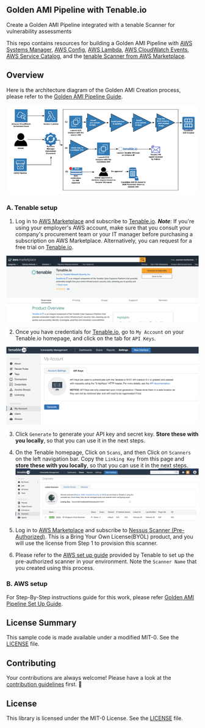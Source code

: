 ## Golden AMI Pipeline with Tenable.io

Create a Golden AMI Pipeline integrated with a tenable Scanner for vulnerability assessments

This repo contains resources for building a Golden AMI Pipeline with [AWS Systems Manager](https://aws.amazon.com/systems-manager/), [AWS Config](https://aws.amazon.com/config/), [AWS Lambda](https://aws.amazon.com/lambda/), [AWS CloudWatch Events](https://docs.aws.amazon.com/AmazonCloudWatch/latest/events/WhatIsCloudWatchEvents.html), [AWS Service Catalog](https://aws.amazon.com/servicecatalog/), and the [tenable Scanner from AWS Marketplace](https://aws.amazon.com/marketplace/pp/B01BLHP02I?qid=1548203238792&sr=0-3&ref_=srh_res_product_title).


## Overview
Here is the architecture diagram of the Golden AMI Creation process, please refer to the [Golden AMI Pipeline Guide](Golden-AMI-Pipeline-Guide-Version1.3.docx).

![architecture-diagram](/resources/images/arch-diagram.png)

### A. Tenable setup
1. Log in to [AWS Marketplace](https://aws.amazon.com/marketplace/pp/B07J2HN7KV?qid=1571182872249&sr=0-1&ref_=srh_res_product_title) and subscribe to [Tenable.io](https://aws.amazon.com/marketplace/pp/B07J2HN7KV?qid=1571182872249&sr=0-1&ref_=srh_res_product_title). 
**_Note_**: If you're using your employer's AWS account, make sure that you consult your company's procurement team or your IT manager before purchasing a subscription on AWS Marketplace. Alternatively, you can request for a free trial on [Tenable.io](https://www.tenable.com/try).

![awsmp-tenable](/resources/images/awsmp-tenable.png)



2. Once you have credentials for [Tenable.io](www.tenable.io), go to `My Account` on your Tenable.io homepage, and click on the tab for `API Keys`.

![architecture-diagram](/resources/images/api-key.png)


3. Click `Generate` to generate your API key and secret key. **Store these with you locally**, so that you can use it in the next steps.

4. On the Tenable homepage, Click on `Scans`, and then Click on `Scanners` on the left navigation bar. Copy the `Linking Key` from this page and **store these with you locally**, so that you can use it in the next steps.
![architecture-diagram](/resources/images/linking-key.png)

5. Log in to [AWS Marketplace](https://aws.amazon.com/marketplace/pp/B01LXCD58S?qid=1571184129453&sr=0-1&ref_=srh_res_product_title) and subscribe to [Nessus Scanner (Pre-Authorized)](https://aws.amazon.com/marketplace/pp/B01LXCD58S?qid=1571184129453&sr=0-1&ref_=srh_res_product_title). This is a Bring Your Own License(BYOL) product, and you will use the license from Step 1 to provision this scanner.

6. Please refer to the [AWS set up guide](https://docs.tenable.com/other/TenableioAWSIntegrationGuide.pdf) provided by Tenable to set up the pre-authorized scanner in your environment. Note the `Scanner Name` that you created using this process.

### B. AWS setup

For Step-By-Step instructions guide for this work, please refer [Golden AMI Pipeline Set Up Guide](/resources/docs/Golden-AMI-Pipeline-Guide-Version1.3.docx).

## License Summary
This sample code is made available under a modified MIT-0. See the [LICENSE](LICENSE) file.

## Contributing
Your contributions are always welcome! Please have a look at the [contribution guidelines](CONTRIBUTING.md) first. :tada:

## License
This library is licensed under the MIT-0 License. See the [LICENSE](LICENSE) file.


